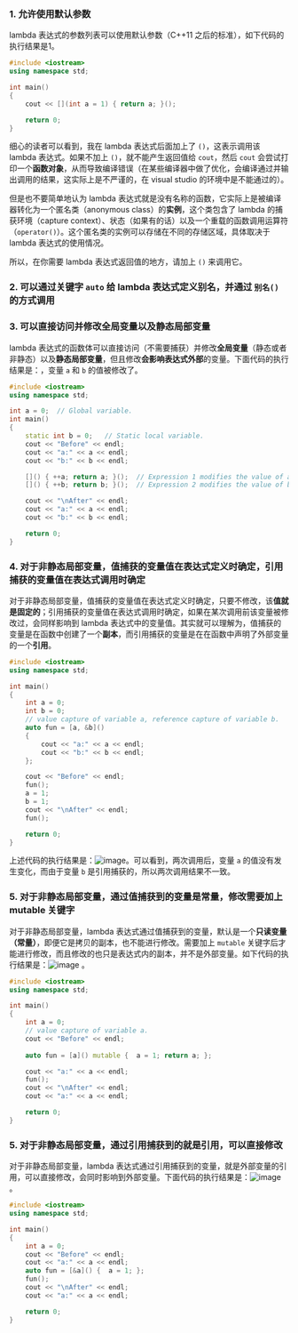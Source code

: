 ### 1. 允许使用默认参数

lambda 表达式的参数列表可以使用默认参数（C++11 之后的标准），如下代码的执行结果是1。

```cpp
#include <iostream>
using namespace std;

int main()
{
    cout << [](int a = 1) { return a; }();

    return 0;
}
```

细心的读者可以看到，我在 lambda 表达式后面加上了 `()`，这表示调用该 lambda 表达式。如果不加上 `()`，就不能产生返回值给 `cout`，然后 `cout` 会尝试打印一个**函数对象**，从而导致编译错误（在某些编译器中做了优化，会编译通过并输出调用的结果，这实际上是不严谨的，在 visual studio 的环境中是不能通过的）。

但是也不要简单地认为 lambda 表达式就是没有名称的函数，它实际上是被编译器转化为一个匿名类（anonymous class）的**实例**，这个类包含了 lambda 的捕获环境（capture context）、状态（如果有的话）以及一个重载的函数调用运算符（`operator()`）。这个匿名类的实例可以存储在不同的存储区域，具体取决于 lambda 表达式的使用情况。

所以，在你需要 lambda 表达式返回值的地方，请加上 `()` 来调用它。

### 2. 可以通过关键字 `auto` 给 lambda 表达式定义别名，并通过 `别名()` 的方式调用



### 3. 可以直接访问并修改全局变量以及静态局部变量

lambda 表达式的函数体可以直接访问（不需要捕获）并修改**全局变量**（静态或者非静态）以及**静态局部变量**，但且修改**会影响表达式外部**的变量。下面代码的执行结果是：，变量 `a` 和 `b` 的值被修改了。

```cpp
#include <iostream>
using namespace std;

int a = 0;  // Global variable.
int main()
{
    static int b = 0;   // Static local variable.
    cout << "Before" << endl;
    cout << "a:" << a << endl;
    cout << "b:" << b << endl;

    []() { ++a; return a; }();  // Expression 1 modifies the value of a.
    []() { ++b; return b; }();  // Expression 2 modifies the value of b.

    cout << "\nAfter" << endl;
    cout << "a:" << a << endl;
    cout << "b:" << b << endl;

    return 0;
}
```

### 4. 对于非静态局部变量，值捕获的变量值在表达式定义时确定，引用捕获的变量值在表达式调用时确定

对于非静态局部变量，值捕获的变量值在表达式定义时确定，只要不修改，该**值就是固定的**；引用捕获的变量值在表达式调用时确定，如果在某次调用前该变量被修改过，会同样影响到 lambda 表达式中的变量值。其实就可以理解为，值捕获的变量是在函数中创建了一个**副本**，而引用捕获的变量是在在函数中声明了外部变量的一个**引用**。

```cpp
#include <iostream>
using namespace std;

int main()
{
    int a = 0;
    int b = 0;
    // value capture of variable a, reference capture of variable b.
    auto fun = [a, &b]()
    { 
        cout << "a:" << a << endl;
        cout << "b:" << b << endl;
    };

    cout << "Before" << endl;
    fun();
    a = 1;
    b = 1;
    cout << "\nAfter" << endl;
    fun();

    return 0;
}
```

上述代码的执行结果是：![image](https://github.com/user-attachments/assets/2496afad-1fc1-4140-8a76-a810d0adef53)。可以看到，两次调用后，变量 `a` 的值没有发生变化，而由于变量 `b` 是引用捕获的，所以两次调用结果不一致。

### 5. 对于非静态局部变量，通过值捕获到的变量是常量，修改需要加上 mutable 关键字

对于非静态局部变量，lambda 表达式通过值捕获到的变量，默认是一个**只读变量（常量）**，即便它是拷贝的副本，也不能进行修改。需要加上 `mutable` 关键字后才能进行修改，而且修改的也只是表达式内的副本，并不是外部变量。如下代码的执行结果是：![image](https://github.com/user-attachments/assets/78b2a01a-f0a1-4f8d-bea9-75144afbd34e)
。


```cpp
#include <iostream>
using namespace std;

int main()
{
    int a = 0;
    // value capture of variable a.
    cout << "Before" << endl;
	
    auto fun = [a]() mutable {  a = 1; return a; };

    cout << "a:" << a << endl;
    fun();
    cout << "\nAfter" << endl;
    cout << "a:" << a << endl;

    return 0;
}
```

### 5. 对于非静态局部变量，通过引用捕获到的就是引用，可以直接修改

对于非静态局部变量，lambda 表达式通过引用捕获到的变量，就是外部变量的引用，可以直接修改，会同时影响到外部变量。下面代码的执行结果是：![image](https://github.com/user-attachments/assets/cb3af06b-16ca-4edb-969a-63d54975f667)。


```cpp
#include <iostream>
using namespace std;

int main()
{
    int a = 0;
    cout << "Before" << endl;
    cout << "a:" << a << endl;
    auto fun = [&a]() {  a = 1; };
    fun();
    cout << "\nAfter" << endl;
    cout << "a:" << a << endl;

    return 0;
}
```
